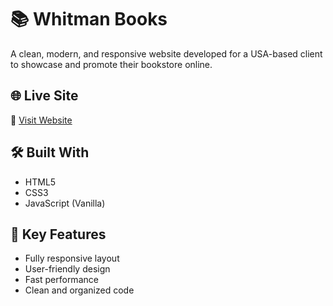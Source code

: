 # 📚 Whitman Books

A clean, modern, and responsive website developed for a USA-based client to showcase and promote their bookstore online.

## 🌐 Live Site

🔗 [Visit Website](https://stately-monstera-50259a.netlify.app/#) 

## 🛠️ Built With

- HTML5  
- CSS3  
- JavaScript (Vanilla)

## 🚀 Key Features

- Fully responsive layout  
- User-friendly design  
- Fast performance  
- Clean and organized code



